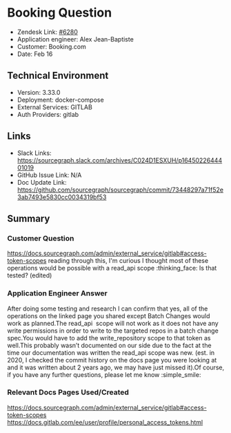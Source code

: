 
# Booking Question <!-- Ticket Title  Hint: include keywords to make it searchable -->

- Zendesk Link: [#6280](https://sourcegraph.zendesk.com/agent/tickets/6280)
- Application engineer: Alex Jean-Baptiste
- Customer: Booking.com <!-- Redact if this contains personally identifying information -->
- Date: Feb 16

<!-- Data populated from integration, speak to Ben Gordon or Michael Bali if not working -->
<!-- During Internal team trial, fill missing data manually (we are waiting for all data to sync) -->

## Technical Environment
- Version: 3.33.0​
- Deployment: docker-compose
- External Services: GITLAB
- Auth Providers: gitlab


## Links
<!-- Data for application engineer manual entry -->
- Slack Links: https://sourcegraph.slack.com/archives/C024D1ESXUH/p1645022644401019
- GitHub Issue Link: N/A
- Doc Update Link: https://github.com/sourcegraph/sourcegraph/commit/73448297a71f52e3ab7493e5830cc0034319bf53

## Summary
### Customer Question
https://docs.sourcegraph.com/admin/external_service/gitlab#access-token-scopes reading through this, I'm curious I thought most of these operations would be possible with a read_api scope :thinking_face: Is that tested? (edited) 


### Application Engineer Answer
After doing some testing and research I can confirm that yes, all of the operations on the linked page you shared except Batch Changes would work as planned.The read_api  scope will not work as it does not have any write permissions in order to write to the targeted repos in a batch change spec.You would have to add the write_repository scope to that token as well.This probably wasn’t documented on our side due to the fact at the time our documentation was written the read_api scope was new. (est. in 2020, I checked the commit history on the docs page you were looking at and it was written about 2 years ago, we may have just missed it).Of course, if you have any further questions, please let me know :simple_smile:


### Relevant Docs Pages Used/Created
https://docs.sourcegraph.com/admin/external_service/gitlab#access-token-scopes
https://docs.gitlab.com/ee/user/profile/personal_access_tokens.html

<!-- Once complete, upload a copy to https://github.com/sourcegraph/support-tools-internal/tree/main/resolved-tickets as a .md file -->
<!-- Name the file 6280.md -->

